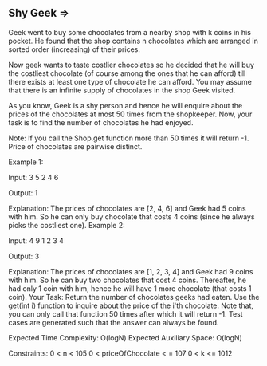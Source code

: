 Shy Geek  =>
---------  



Geek went to buy some chocolates from a nearby shop with k coins in his pocket. He found that the shop contains n chocolates which are arranged in sorted order (increasing) of their prices.

Now geek wants to taste costlier chocolates so he decided that he will buy the costliest chocolate (of course among the ones that he can afford) till there exists at least one type of chocolate he can afford. You may assume that there is an infinite supply of chocolates in the shop Geek visited.

As you know, Geek is a shy person and hence he will enquire about the prices of the chocolates at most 50 times from the shopkeeper. Now, your task is to find the number of chocolates he had enjoyed. 

Note: If you call the Shop.get function more than 50 times it will return -1. Price of chocolates are pairwise distinct.

Example 1:

Input:
3 5 
2 4 6

Output:
1

Explanation: The prices of chocolates are [2, 4, 6] and Geek had 5 coins with him. So he can only buy chocolate that costs 4 coins (since he always picks the costliest one).
Example 2:

Input:
4 9 
1 2 3 4

Output:
3

Explanation: The prices of chocolates are [1, 2, 3, 4] and Geek had 9 coins with him. So he can buy two chocolates that cost 4 coins. Thereafter, he had only 1 coin with him, hence he will have 1 more chocolate (that costs 1 coin).
Your Task:
Return the number of chocolates geeks had eaten. Use the get(int i) function to inquire about the price of the i'th chocolate. 
Note that, you can only call that function 50 times after which it will return -1. Test cases are generated such that the answer can always be found.

Expected Time Complexity: O(logN)
Expected Auxiliary Space: O(logN)

Constraints:
0 < n < 105
0 < priceOfChocolate < = 107 
0 < k <= 1012 
